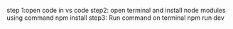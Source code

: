 step 1:open code in vs code
step2: open terminal and install node modules using command npm install
step3: Run command on terminal npm run dev

